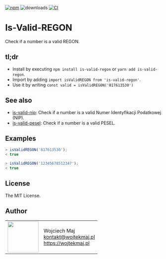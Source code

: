 [![npm](https://img.shields.io/npm/v/is-valid-regon.svg)](https://www.npmjs.com/package/is-valid-regon) ![downloads](https://img.shields.io/npm/dt/is-valid-regon.svg) [![CI](https://github.com/wojtekmaj/is-valid-regon/workflows/CI/badge.svg)](https://github.com/wojtekmaj/is-valid-regon/actions)

# Is-Valid-REGON

Check if a number is a valid REGON.

## tl;dr

- Install by executing `npm install is-valid-regon` or `yarn add is-valid-regon`.
- Import by adding `import isValidREGON from 'is-valid-regon'`.
- Use it by writing `const valid = isValidREGON('817613530')`

## See also

- [is-valid-nip](https://github.com/wojtekmaj/is-valid-nip): Check if a number is a valid Numer Identyfikacji Podatkowej (NIP).
- [is-valid-pesel](https://github.com/wojtekmaj/is-valid-pesel): Check if a number is a valid PESEL.

## Examples

```js
> isValidREGON('817613530');
< true

> isValidREGON('12345678512347');
< true
```

## License

The MIT License.

## Author

<table>
  <tr>
    <td>
      <img src="https://github.com/wojtekmaj.png?s=100" width="100">
    </td>
    <td>
      Wojciech Maj<br />
      <a href="mailto:kontakt@wojtekmaj.pl">kontakt@wojtekmaj.pl</a><br />
      <a href="https://wojtekmaj.pl">https://wojtekmaj.pl</a>
    </td>
  </tr>
</table>
